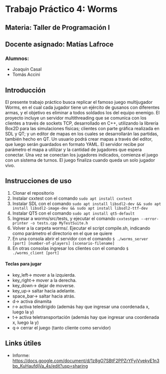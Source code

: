 # Trabajo Práctico 4: Worms
## Materia: Taller de Programación I
## Docente asignado: Matías Lafroce
### Alumnos:
* Joaquín Casal
* Tomás Accini

## Introducción
El presente trabajo práctico busca replicar el famoso juego multijugador Worms, en el cual cada jugador tiene un ejército de gusanos con diferentes armas, y el objetivo es eliminar a todos soldados los del equipo enemigo. El proyecto incluye un servidor multithreading que se comunica con los clientes a través de sockets TCP, desarrollado en C++, utilizando la librería Box2D para las simulaciones físicas; clientes con parte gráfica realizada en SDL y QT; y un editor de mapas en los cuales se desarrollarán las partidas, también hecho en QT. Un usuario podrá crear mapas a través del editor, que luego serán guardados en formato YAML. El servidor recibe por parámetro el mapa a utilizar y la cantidad de jugadores que espera conectar. Una vez se conectan los jugadores indicados, comienza el juego con un sistema de turnos. El juego finaliza cuando queda un solo jugador vivo.

## Instrucciones de uso
1. Clonar el repositorio
2. Instalar cxxtest con el comando `sudo apt install cxxtest`
3. Instalar SDL con el comando `sudo apt install libsdl2-dev && sudo apt install libsdl2-image-dev && sudo apt install libsdl2-ttf-dev`
4. Instalar QT5 con el comando `sudo apt install qt5-default`
5. Ingresar a worms/src/tests, y ejecutar el comando `cxxtestgen --error-printer -o tests.cpp MyTestSuite.h`
6. Volver a la carpeta worms/. Ejecutar el script compile.sh, indicando como parámetro el directorio en el que se quiere 
7. En una consola abrir el servidor con el comando
  `$ ./worms_server [port] [number-of-players] [scenario-filename]`
8. En otras consolas ingresar los clientes con el comando
  `$ ./worms_client [port]`


#### Teclas para jugar
* key_left-> mover a la izquierda.
* key_right-> mover a la derecha.
* key_down-> dejar de moverse.
* key_up-> saltar hacia adelante.
* space_bar-> saltar hacia atrás.
* d-> activa dinamita
* r-> activa teledirigido (además hay que ingresar una coordenada x, luego la y)
* t-> activa teletransportación (además hay que ingresar una coordenada x, luego la y)
* q-> cerrar el juego (tanto cliente como servidor)

## Links útiles
* Informe: https://docs.google.com/document/d/1z8gO7SBtF2PPZrYFyjVvekyE1n3bp_KuHaufdjVa_4s/edit?usp=sharing
